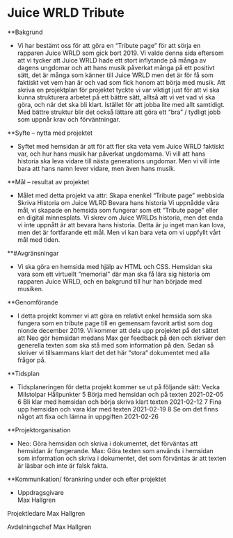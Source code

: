 # Juice WRLD Tribute

**Bakgrund
- Vi har bestämt oss för att göra en “Tribute page” för att sörja en rapparen Juice WRLD som gick bort 2019. Vi valde denna sida eftersom att vi tycker att Juice WRLD hade ett stort inflytande på många av dagens ungdomar och att hans musik påverkat många på ett positivt sätt, det är många som känner till Juice WRLD men det är för få som faktiskt vet vem han är och vad som fick honom att börja med musik.  Att skriva en projektplan för projektet tyckte vi var viktigt just för att vi ska kunna strukturera arbetet på ett bättre sätt, alltså att vi vet vad vi ska göra, och när det ska bli klart. Istället för att jobba lite med allt samtidigt. Med bättre struktur blir det också lättare att göra ett “bra” / tydligt jobb som uppnår krav och förväntningar.

**Syfte – nytta med projektet
- Syftet med hemsidan är att för att fler ska veta vem Juice WRLD faktiskt var, och hur hans musik har påverkat ungdomarna. Vi vill att hans historia ska leva vidare till nästa generations ungdomar. Men vi vill inte bara att hans namn lever vidare, men även hans musik. 

**Mål – resultat av projektet
- Målet med detta projekt va attr:
Skapa enenkel “Tribute page” webbsida
Skriva Historia om Juice WLRD
Bevara hans historia
Vi uppnådde våra mål, vi skapade en hemsida som fungerar som ett “Tribute page” eller en digital minnesplats. Vi skrev om Juice WRLDs historia, men det enda vi inte uppnått är att bevara hans historia. Detta är ju inget man kan lova, men det är fortfarande ett mål. Men vi kan bara veta om vi uppfyllt vårt mål med tiden. 

**#Avgränsningar 
- Vi ska göra en hemsida med hjälp av HTML och CSS. Hemsidan ska vara som ett virtuellt “memorial” där man ska få lära sig historia om rapparen Juice WRLD, och en bakgrund till hur han började med musiken. 

**Genomförande
- I detta projekt kommer vi att göra en relativt enkel hemsida som ska fungera som en tribute page till en gemensam favorit artist som dog nionde december 2019. Vi kommer att dela upp projektet på det sättet att Neo gör hemsidan medans Max ger feedback på den och skriver den generella texten som ska stå med som information på den. Sedan så skriver vi tillsammans klart det det här “stora“ dokumentet med alla frågor på.


**Tidsplan
- Tidsplaneringen för detta projekt kommer se ut på följande sätt:
Vecka
Milstolpar
Hållpunkter
5
Börja med hemsidan och på texten
2021-02-05
6
Bli klar med hemsidan och börja skriva klart texten
2021-02-12
7
Fina upp hemsidan och vara klar med texten
2021-02-19
8
Se om det finns något att fixa och lämna in uppgiften
2021-02-26



**Projektorganisation
- Neo: Göra hemsidan och skriva i dokumentet, det förväntas att hemsidan är fungerande.
Max: Göra texten som används i hemsidan som information och skriva i dokumentet, det som förväntas är att texten är läsbar och inte är falsk fakta.

**Kommunikation/ förankring under och efter projektet
- Uppdragsgivare	
Max Hallgren

Projektledare
Max Hallgren

Avdelningschef
	Max Hallgren



